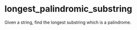 # longest_palindromic_substring
 Given a string, find the longest substring which is a palindrome. 
